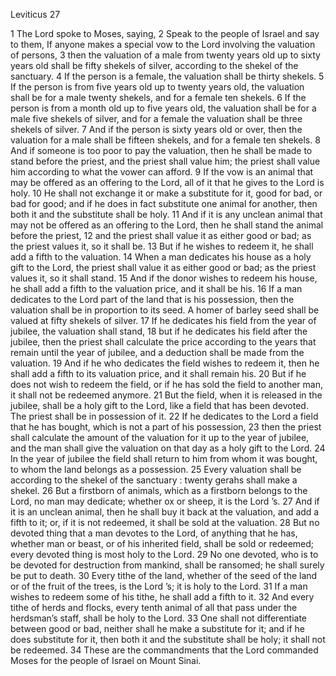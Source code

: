 Leviticus 27

1	The Lord spoke to Moses, saying,
2	Speak to the people of Israel and say to them, If anyone makes a special vow to the Lord involving the valuation of persons,
3	then the valuation of a male from twenty years old up to sixty years old shall be fifty shekels of silver, according to the shekel of the sanctuary.
4	If the person is a female, the valuation shall be thirty shekels.
5	If the person is from five years old up to twenty years old, the valuation shall be for a male twenty shekels, and for a female ten shekels.
6	If the person is from a month old up to five years old, the valuation shall be for a male five shekels of silver, and for a female the valuation shall be three shekels of silver.
7	And if the person is sixty years old or over, then the valuation for a male shall be fifteen shekels, and for a female ten shekels.
8	And if someone is too poor to pay the valuation, then he shall be made to stand before the priest, and the priest shall value him; the priest shall value him according to what the vower can afford.
9	If the vow is an animal that may be offered as an offering to the Lord, all of it that he gives to the Lord is holy.
10	He shall not exchange it or make a substitute for it, good for bad, or bad for good; and if he does in fact substitute one animal for another, then both it and the substitute shall be holy.
11	And if it is any unclean animal that may not be offered as an offering to the Lord, then he shall stand the animal before the priest,
12	and the priest shall value it as either good or bad; as the priest values it, so it shall be.
13	But if he wishes to redeem it, he shall add a fifth to the valuation.
14	When a man dedicates his house as a holy gift to the Lord, the priest shall value it as either good or bad; as the priest values it, so it shall stand.
15	And if the donor wishes to redeem his house, he shall add a fifth to the valuation price, and it shall be his.
16	If a man dedicates to the Lord part of the land that is his possession, then the valuation shall be in proportion to its seed. A homer of barley seed shall be valued at fifty shekels of silver.
17	If he dedicates his field from the year of jubilee, the valuation shall stand,
18	but if he dedicates his field after the jubilee, then the priest shall calculate the price according to the years that remain until the year of jubilee, and a deduction shall be made from the valuation.
19	And if he who dedicates the field wishes to redeem it, then he shall add a fifth to its valuation price, and it shall remain his.
20	But if he does not wish to redeem the field, or if he has sold the field to another man, it shall not be redeemed anymore.
21	But the field, when it is released in the jubilee, shall be a holy gift to the Lord, like a field that has been devoted. The priest shall be in possession of it.
22	If he dedicates to the Lord a field that he has bought, which is not a part of his possession,
23	then the priest shall calculate the amount of the valuation for it up to the year of jubilee, and the man shall give the valuation on that day as a holy gift to the Lord.
24	In the year of jubilee the field shall return to him from whom it was bought, to whom the land belongs as a possession.
25	Every valuation shall be according to the shekel of the sanctuary : twenty gerahs shall make a shekel.
26	But a firstborn of animals, which as a firstborn belongs to the Lord, no man may dedicate; whether ox or sheep, it is the Lord ’s.
27	And if it is an unclean animal, then he shall buy it back at the valuation, and add a fifth to it; or, if it is not redeemed, it shall be sold at the valuation.
28	But no devoted thing that a man devotes to the Lord, of anything that he has, whether man or beast, or of his inherited field, shall be sold or redeemed; every devoted thing is most holy to the Lord.
29	No one devoted, who is to be devoted for destruction from mankind, shall be ransomed; he shall surely be put to death.
30	Every tithe of the land, whether of the seed of the land or of the fruit of the trees, is the Lord ’s; it is holy to the Lord.
31	If a man wishes to redeem some of his tithe, he shall add a fifth to it.
32	And every tithe of herds and flocks, every tenth animal of all that pass under the herdsman’s staff, shall be holy to the Lord.
33	One shall not differentiate between good or bad, neither shall he make a substitute for it; and if he does substitute for it, then both it and the substitute shall be holy; it shall not be redeemed.
34	These are the commandments that the Lord commanded Moses for the people of Israel on Mount Sinai.

